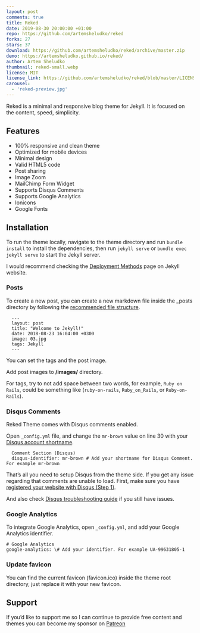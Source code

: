 ```yaml
---
layout: post
comments: true
title: Reked
date: 2019-08-30 20:00:00 +01:00
repo: https://github.com/artemsheludko/reked
forks: 27
stars: 37
download: https://github.com/artemsheludko/reked/archive/master.zip
demo: https://artemsheludko.github.io/reked/
author: Artem Sheludko
thumbnail: reked-small.webp
license: MIT
license_link: https://github.com/artemsheludko/reked/blob/master/LICENSE.txt
carousel:
  - 'reked-preview.jpg'
---
```


Reked is a minimal and responsive blog theme for Jekyll. It is focused on the content, speed, simplicity.

## Features

* 100% responsive and clean theme
* Optimized for mobile devices
* Minimal design
* Valid HTML5 code
* Post sharing
* Image Zoom
* MailChimp Form Widget
* Supports Disqus Comments
* Supports Google Analytics
* Ionicons
* Google Fonts

## Installation

To run the theme locally, navigate to the theme directory and run `bundle install` to install the dependencies, then run `jekyll serve` or `bundle exec jekyll serve` to start the Jekyll server.

I would recommend checking the [Deployment Methods](https://jekyllrb.com/docs/deployment-methods/) page on Jekyll website.

### Posts

To create a new post, you can create a new markdown file inside the \_posts directory by following the [recommended file structure](https://jekyllrb.com/docs/posts/#creating-post-files).

      ---
      layout: post
      title: "Welcome to Jekyll!"
      date: 2018-08-23 16:04:00 +0300
      image: 03.jpg
      tags: Jekyll
      ---

You can set the tags and the post image.

Add post images to **/images/** directory.

For tags, try to not add space between two words, for example, `Ruby on Rails`, could be something like (`ruby-on-rails`, `Ruby_on_Rails`, or `Ruby-on-Rails`).

### Disqus Comments

Reked Theme comes with Disqus comments enabled.

Open `_config.yml` file, and change the `mr-brown` value on line 30 with your [Disqus account shortname](https://help.disqus.com/customer/portal/articles/466208).

      Comment Section (Disqus)
      disqus-identifier: mr-brown # Add your shortname for Disqus Comment. For example mr-brown

That’s all you need to setup Disqus from the theme side. If you get any issue regarding that comments are unable to load. First, make sure you have [registered your website with Disqus (Step 1)](https://help.disqus.com/customer/portal/articles/466182-publisher-quick-start-guide).

And also check [Disqus troubleshooting guide](https://help.disqus.com/customer/portal/articles/472007-i-m-receiving-the-message-%22we-were-unable-to-load-disqus-%22) if you still have issues.

### Google Analytics

To integrate Google Analytics, open `_config.yml`, and add your Google Analytics identifier.

    # Google Analytics
    google-analytics: \# Add your identifier. For example UA-99631805-1

### Update favicon

You can find the current favicon (favicon.ico) inside the theme root directory, just replace it with your new favicon.

## Support

If you’d like to support me so I can continue to provide free content and themes you can become my sponsor on [Patreon](https://www.patreon.com/artemsheludko)
